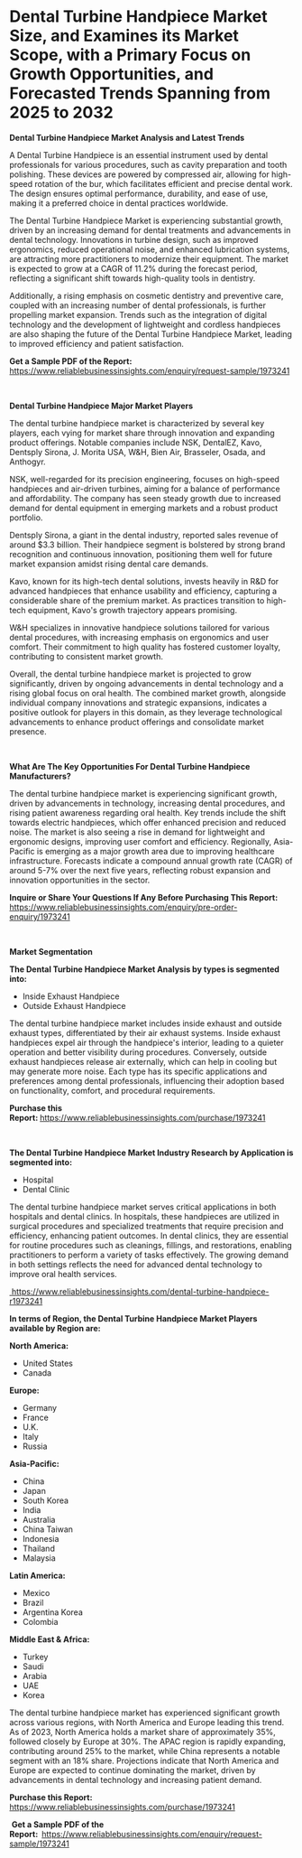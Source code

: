 <p><h1>Dental Turbine Handpiece Market Size, and Examines its Market Scope, with a Primary Focus on Growth Opportunities, and Forecasted Trends Spanning from 2025 to 2032</h1></p><p><strong>Dental Turbine Handpiece Market Analysis and Latest Trends</strong></p>
<p><p>A Dental Turbine Handpiece is an essential instrument used by dental professionals for various procedures, such as cavity preparation and tooth polishing. These devices are powered by compressed air, allowing for high-speed rotation of the bur, which facilitates efficient and precise dental work. The design ensures optimal performance, durability, and ease of use, making it a preferred choice in dental practices worldwide.</p><p>The Dental Turbine Handpiece Market is experiencing substantial growth, driven by an increasing demand for dental treatments and advancements in dental technology. Innovations in turbine design, such as improved ergonomics, reduced operational noise, and enhanced lubrication systems, are attracting more practitioners to modernize their equipment. The market is expected to grow at a CAGR of 11.2% during the forecast period, reflecting a significant shift towards high-quality tools in dentistry. </p><p>Additionally, a rising emphasis on cosmetic dentistry and preventive care, coupled with an increasing number of dental professionals, is further propelling market expansion. Trends such as the integration of digital technology and the development of lightweight and cordless handpieces are also shaping the future of the Dental Turbine Handpiece Market, leading to improved efficiency and patient satisfaction.</p></p>
<p><strong>Get a Sample PDF of the Report:&nbsp;</strong> <a href="https://www.reliablebusinessinsights.com/enquiry/request-sample/1973241?utm_campaign=2783&utm_medium=2&utm_source=Github&utm_content=ia&utm_term=13042025&utm_id=dental-turbine-handpiece">https://www.reliablebusinessinsights.com/enquiry/request-sample/1973241</a></p>
<p>&nbsp;</p>
<p><strong>Dental Turbine Handpiece Major Market Players</strong></p>
<p><p>The dental turbine handpiece market is characterized by several key players, each vying for market share through innovation and expanding product offerings. Notable companies include NSK, DentalEZ, Kavo, Dentsply Sirona, J. Morita USA, W&H, Bien Air, Brasseler, Osada, and Anthogyr.</p><p>NSK, well-regarded for its precision engineering, focuses on high-speed handpieces and air-driven turbines, aiming for a balance of performance and affordability. The company has seen steady growth due to increased demand for dental equipment in emerging markets and a robust product portfolio.</p><p>Dentsply Sirona, a giant in the dental industry, reported sales revenue of around $3.3 billion. Their handpiece segment is bolstered by strong brand recognition and continuous innovation, positioning them well for future market expansion amidst rising dental care demands.</p><p>Kavo, known for its high-tech dental solutions, invests heavily in R&D for advanced handpieces that enhance usability and efficiency, capturing a considerable share of the premium market. As practices transition to high-tech equipment, Kavo's growth trajectory appears promising.</p><p>W&H specializes in innovative handpiece solutions tailored for various dental procedures, with increasing emphasis on ergonomics and user comfort. Their commitment to high quality has fostered customer loyalty, contributing to consistent market growth.</p><p>Overall, the dental turbine handpiece market is projected to grow significantly, driven by ongoing advancements in dental technology and a rising global focus on oral health. The combined market growth, alongside individual company innovations and strategic expansions, indicates a positive outlook for players in this domain, as they leverage technological advancements to enhance product offerings and consolidate market presence.</p></p>
<p>&nbsp;</p>
<p><strong>What Are The Key Opportunities For Dental Turbine Handpiece Manufacturers?</strong></p>
<p><p>The dental turbine handpiece market is experiencing significant growth, driven by advancements in technology, increasing dental procedures, and rising patient awareness regarding oral health. Key trends include the shift towards electric handpieces, which offer enhanced precision and reduced noise. The market is also seeing a rise in demand for lightweight and ergonomic designs, improving user comfort and efficiency. Regionally, Asia-Pacific is emerging as a major growth area due to improving healthcare infrastructure. Forecasts indicate a compound annual growth rate (CAGR) of around 5-7% over the next five years, reflecting robust expansion and innovation opportunities in the sector.</p></p>
<p><strong>Inquire or Share Your Questions If Any Before Purchasing This Report:</strong> <a href="https://www.reliablebusinessinsights.com/enquiry/pre-order-enquiry/1973241?utm_campaign=2783&utm_medium=2&utm_source=Github&utm_content=ia&utm_term=13042025&utm_id=dental-turbine-handpiece">https://www.reliablebusinessinsights.com/enquiry/pre-order-enquiry/1973241</a></p>
<p>&nbsp;</p>
<p><strong>Market Segmentation</strong></p>
<p><strong>The Dental Turbine Handpiece Market Analysis by types is segmented into:</strong></p>
<p><ul><li>Inside Exhaust Handpiece</li><li>Outside Exhaust Handpiece</li></ul></p>
<p><p>The dental turbine handpiece market includes inside exhaust and outside exhaust types, differentiated by their air exhaust systems. Inside exhaust handpieces expel air through the handpiece's interior, leading to a quieter operation and better visibility during procedures. Conversely, outside exhaust handpieces release air externally, which can help in cooling but may generate more noise. Each type has its specific applications and preferences among dental professionals, influencing their adoption based on functionality, comfort, and procedural requirements.</p></p>
<p><strong>Purchase this Report:&nbsp;</strong><a href="https://www.reliablebusinessinsights.com/purchase/1973241?utm_campaign=2783&utm_medium=2&utm_source=Github&utm_content=ia&utm_term=13042025&utm_id=dental-turbine-handpiece">https://www.reliablebusinessinsights.com/purchase/1973241</a></p>
<p>&nbsp;</p>
<p><strong>The Dental Turbine Handpiece Market Industry Research by Application is segmented into:</strong></p>
<p><ul><li>Hospital</li><li>Dental Clinic</li></ul></p>
<p><p>The dental turbine handpiece market serves critical applications in both hospitals and dental clinics. In hospitals, these handpieces are utilized in surgical procedures and specialized treatments that require precision and efficiency, enhancing patient outcomes. In dental clinics, they are essential for routine procedures such as cleanings, fillings, and restorations, enabling practitioners to perform a variety of tasks effectively. The growing demand in both settings reflects the need for advanced dental technology to improve oral health services.</p></p>
<p><a href="https://www.reliablebusinessinsights.com/dental-turbine-handpiece-r1973241?utm_campaign=2783&utm_medium=2&utm_source=Github&utm_content=ia&utm_term=13042025&utm_id=dental-turbine-handpiece">&nbsp;https://www.reliablebusinessinsights.com/dental-turbine-handpiece-r1973241</a></p>
<p><strong>In terms of Region, the Dental Turbine Handpiece Market Players available by Region are:</strong></p>
<p>
    <p> <strong> North America: </strong>
        <ul>
            <li>United States</li>
            <li>Canada</li>
        </ul>
        </p> 
    <p> <strong> Europe: </strong>
        <ul>
            <li>Germany</li>
            <li>France</li>
            <li>U.K.</li>
            <li>Italy</li>
            <li>Russia</li>
        </ul>
        </p> 
    <p> <strong> Asia-Pacific: </strong>
        <ul>
            <li>China</li>
            <li>Japan</li>
            <li>South Korea</li>
            <li>India</li>
            <li>Australia</li>
            <li>China Taiwan</li>
            <li>Indonesia</li>
            <li>Thailand</li>
            <li>Malaysia</li>
        </ul>
        </p> 
    <p> <strong> Latin America: </strong>
        <ul>
            <li>Mexico</li>
            <li>Brazil</li>
            <li>Argentina Korea</li>
            <li>Colombia</li>
        </ul>
        </p> 
    <p> <strong> Middle East & Africa: </strong>
        <ul>
            <li>Turkey</li>
            <li>Saudi</li>
            <li>Arabia</li>
            <li>UAE</li>
            <li>Korea</li>
        </ul>
    </p>
    </p>
<p><p>The dental turbine handpiece market has experienced significant growth across various regions, with North America and Europe leading this trend. As of 2023, North America holds a market share of approximately 35%, followed closely by Europe at 30%. The APAC region is rapidly expanding, contributing around 25% to the market, while China represents a notable segment with an 18% share. Projections indicate that North America and Europe are expected to continue dominating the market, driven by advancements in dental technology and increasing patient demand.</p></p>
<p><strong>Purchase this Report: </strong><a href="https://www.reliablebusinessinsights.com/purchase/1973241?utm_campaign=2783&utm_medium=2&utm_source=Github&utm_content=ia&utm_term=13042025&utm_id=dental-turbine-handpiece">https://www.reliablebusinessinsights.com/purchase/1973241</a></p>
<p>&nbsp;<strong>Get a Sample PDF of the Report:&nbsp;&nbsp;</strong><a href="https://www.reliablebusinessinsights.com/enquiry/request-sample/1973241?utm_campaign=2783&utm_medium=2&utm_source=Github&utm_content=ia&utm_term=13042025&utm_id=dental-turbine-handpiece">https://www.reliablebusinessinsights.com/enquiry/request-sample/1973241</a></p>
<p><strong></strong></p>
<p><p></p><p></p><p></p></p>